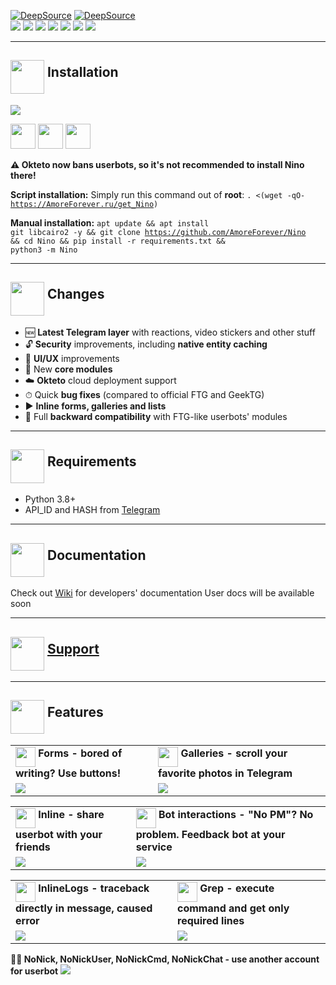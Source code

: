 <a href="https://deepsource.io/gh/AmoreForever/Nino/?ref=repository-badge"><img src="https://deepsource.io/gh/AmoreForever/Nino.svg/?label=active+issues&show_trend=true&token=IPVI_QX-cSuQSVeVl8cb5PLt" alt="DeepSource"></a>
<a href="https://deepsource.io/gh/AmoreForever/Nino/?ref=repository-badge"><img src="https://deepsource.io/gh/AmoreForever/Nino.svg/?label=resolved+issues&show_trend=true&token=IPVI_QX-cSuQSVeVl8cb5PLt" alt="DeepSource"></a><br>
<a href="https://www.codacy.com/gh/AmoreForever/Nino/dashboard?utm_source=github.com&amp;utm_medium=referral&amp;utm_content=AmoreForever/Nino&amp;utm_campaign=Badge_Grade"><img src="https://app.codacy.com/project/badge/Grade/97e3ea868f9344a5aa6e4d874f83db14"/></a>
<a href="#"><img src="https://img.shields.io/github/languages/code-size/AmoreForever/Nino"/></a>
<a href="#"><img src="https://img.shields.io/github/issues-raw/AmoreForever/Nino"/></a>
<a href="#"><img src="https://img.shields.io/github/license/AmoreForever/Nino"/></a>
<a href="#"><img src="https://img.shields.io/github/commit-activity/m/AmoreForever/Nino"/></a>
<a href="#"><img src="https://img.shields.io/github/forks/AmoreForever/Nino?style=flat"/></a>
<a href="#"><img src="https://img.shields.io/github/stars/AmoreForever/Nino"/></a>
<hr>
<h2><img src="https://github.com/AmoreForever/assets/raw/master/1326-command-window-line-flat.webp" height="54" align="middle"> Installation</h2>
<img src="https://github.com/AmoreForever/assets/raw/master/install.gif">

<a href="https://cloud.okteto.com/#/deploy?repository=https://github.com/AmoreForever/Nino"><img src="https://user-images.githubusercontent.com/36935426/167272305-91fd67c9-c3fc-4b4b-8a73-c35e57c8fcc5.png" height="40"></a>
<a href="https://heroku.com/deploy?template=https://github.com/AmoreForever/Nino"><img src="https://www.herokucdn.com/deploy/button.svg" height="40"></a>
<a href="https://t.me/lavhostbot?start=SGlra2E"><img src="https://user-images.githubusercontent.com/36935426/167272288-85f00779-4b98-47da-8d0d-ea2c6370b979.png" height="40"></a>

<b>⚠️ Okteto now bans userbots, so it's not recommended to install Nino there!</b>

<b>Script installation:</b>
Simply run this command out of <b>root</b>:
<code>. <(wget -qO- https://AmoreForever.ru/get_Nino)</code>

<b>Manual installation:</b>
<code>apt update && apt install git libcairo2 -y && git clone https://github.com/AmoreForever/Nino && cd Nino && pip install -r requirements.txt && python3 -m Nino</code>


<hr>
<h2><img src="https://github.com/AmoreForever/assets/raw/master/35-edit-flat.webp" height="54" align="middle"> Changes</h2>

<ul>
	<li>🆕 <b>Latest Telegram layer</b> with reactions, video stickers and other stuff</li>
	<li>🔓 <b>Security</b> improvements, including <b>native entity caching</b></li>
	<li>🎨 <b>UI/UX</b> improvements</li>
	<li>📼 New <b>core modules</b></li>
	<li>☁️ <b>Okteto</b> cloud deployment support</li>
	<li>⏱ Quick <b>bug fixes</b> (compared to official FTG and GeekTG)</li>
	<li>▶️ <b>Inline forms, galleries and lists</b></li>
	<li>🔁 Full <b>backward compatibility</b> with FTG-like userbots' modules</li>
</ul>
<hr>
<h2 border="none"><img src="https://github.com/AmoreForever/assets/raw/master/1312-micro-sd-card-flat.webp" height="54" align="middle"> Requirements</h2>
<ul>
	<li>Python 3.8+</li>
	<li>API_ID and HASH from <a href="https://my.telegram.org/apps" color="#2594cb">Telegram</a></li>
</ul>
<hr>
<h2 border="none"><img src="https://github.com/AmoreForever/assets/raw/master/680-it-developer-flat.webp" height="54" align="middle"> Documentation</h2>

Check out <a href="https://github.com/AmoreForever/Nino/wiki">Wiki</a> for developers' documentation
User docs will be available soon
<hr>
<h2 border="none"><img src="https://github.com/AmoreForever/assets/raw/master/981-consultation-flat.webp" height="54" align="middle"> <a href="https://t.me/Nino_talks">Support</a></h2>
<hr>
<h2 border="none"><img src="https://github.com/AmoreForever/assets/raw/master/541-hand-washing-step-12-flat.webp" height="54" align="middle"> Features</h2>
<table>
	<tr>
		<td>
			<img src="https://github.com/AmoreForever/assets/raw/master/1286-three-3-key-flat.webp" height="32" align="middle"><b> Forms - bored of writing? Use buttons!</b>
		</td>
		<td>
			<img src="https://github.com/AmoreForever/assets/raw/master/61-camera-flat.webp" height="32" align="middle"><b> Galleries - scroll your favorite photos in Telegram</b>
		</td>
	</tr>
	<tr>
		<td>
			<img src="https://user-images.githubusercontent.com/36935426/160475881-8463537a-265e-472a-9b1e-ede8b1cc3380.gif">
		</td>
		<td>
			<img src="https://user-images.githubusercontent.com/36935426/160475809-c171c5ff-010c-472c-903a-de9b8a2c61cc.gif">
		</td>
	</tr>
</table>
<table>
	<tr>
		<td>
			<img src="https://github.com/AmoreForever/assets/raw/master/216-arrow-5-flat.webp" height="32" align="middle"><b> Inline - share userbot with your friends</b>
		</td>
		<td>
			<img src="https://github.com/AmoreForever/assets/raw/master/1054-amazon-echo-speaker-flat.webp" height="32" align="middle"><b> Bot interactions - "No PM"? No problem. Feedback bot at your service</b>
		</td>
	</tr>
	<tr>
		<td>
			<img src="https://user-images.githubusercontent.com/36935426/160475934-02e6df9d-e73a-42fc-99c7-8b12d1015336.gif">
		</td>
		<td>
			<img src="https://user-images.githubusercontent.com/36935426/160476037-9537f1c7-8b72-408f-b84c-b89825930bf5.gif">
		</td>
	</tr>
</table>
<table>
	<tr>
		<td>
			<img src="https://github.com/AmoreForever/assets/raw/master/1140-error-flat.webp" height="32" align="middle"><b> InlineLogs - traceback directly in message, caused error</b>
		</td>
		<td>
			<img src="https://github.com/AmoreForever/assets/raw/master/35-edit-flat.webp" height="32" align="middle"><b> Grep - execute command and get only required lines</b>
		</td>
	</tr>
	<tr>
		<td>
			<img src="https://user-images.githubusercontent.com/36935426/160475684-86d11e83-832e-43fc-89d8-fd7bc85b1857.gif">
		</td>
		<td>
			<img src="https://user-images.githubusercontent.com/36935426/160475710-2adb0f11-afb6-4860-b1cd-85ccc5421d22.gif">
		</td>
	</tr>
</table>

<b>👨‍👦 NoNick, NoNickUser, NoNickCmd, NoNickChat - use another account for userbot</b>
<img src="https://user-images.githubusercontent.com/36935426/158637220-00495363-cf4a-4e6f-a4b2-51d693906ead.png">
